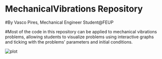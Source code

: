 # MechanicalVibrations Repository
#By Vasco Pires, Mechanical Engineer Student@FEUP

#Most of the code in this repository can be applied to mechanical vibrations problems, allowing students to visualize problems using interactive graphs and ticking with the problems' parameters and  initial conditions.

![plot](https://github.com/VascoPires/MechanicalVibrations/blob/979a8a7b4c1611d3c4e6a81502648aac2d9354bf/Response%20of%20a%20system%20to%20a%20force%20applied%20in%20transient%20regime/Problem.jpg)
